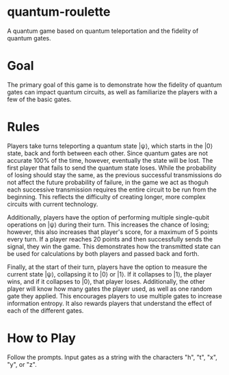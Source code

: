 # quantum-roulette
A quantum game based on quantum teleportation and the fidelity of quantum gates.


# Goal
The primary goal of this game is to demonstrate how the fidelity of quantum gates can impact quantum circuits, as well as familiarize the players with a few of the basic gates.


# Rules
Players take turns teleporting a quantum state |ψ⟩, which starts in the |0⟩ state, back and forth between each other. Since quantum gates are not accurate 100% of the time, however, eventually the state will be lost. The first player that fails to send the quantum state loses. While the probability of losing should stay the same, as the previous successful transmissions do not affect the future probability of failure, in the game we act as thoguh each successive transmission requires the entire circuit to be run from the beginning. This reflects the difficulty of creating longer, more complex circuits with current technology.

Additionally, players have the option of performing multiple single-qubit operations on |ψ⟩ during their turn. This increases the chance of losing; however, this also increases that player's score, for a maximum of 5 points every turn. If a player reaches 20 points and then successfully sends the signal, they win the game. This demonstrates how the transmitted state can be used for calculations by both players and passed back and forth.

Finally, at the start of their turn, players have the option to measure the current state |ψ⟩, collapsing it to |0⟩ or |1⟩. If it collapses to |1⟩, the player wins, and if it collapses to |0⟩, that player loses. Additionally, the other player will know how many gates the player used, as well as one random gate they applied. This encourages players to use multiple gates to increase information entropy. It also rewards players that understand the effect of each of the different gates.


# How to Play
Follow the prompts. Input gates as a string with the characters "h", "t", "x", "y", or "z".
